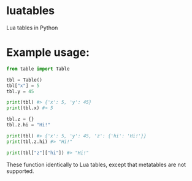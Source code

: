 # luatables
Lua tables in Python

# Example usage:
```py
from table import Table

tbl = Table()
tbl["x"] = 5
tbl.y = 45

print(tbl) #> {'x': 5, 'y': 45}
print(tbl.x) #> 5

tbl.z = {}
tbl.z.hi = "Hi!"

print(tbl) #> {'x': 5, 'y': 45, 'z': {'hi': 'Hi!'}}
print(tbl.z.hi) #> "Hi!"

print(tbl["z"]["hi"]) #> "Hi!"
```
These function identically to Lua tables, except that metatables are not supported.

